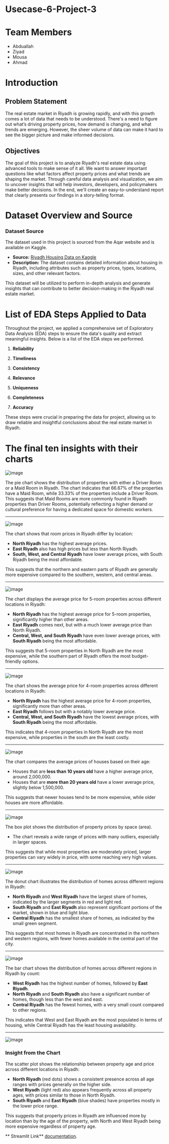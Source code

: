 # Usecase-6-Project-3

# Team Members
* Abduallah
* Ziyad
* Mousa
* Ahmad

# Introduction
## Problem Statement
The real estate market in Riyadh is growing rapidly, and with this growth comes a lot of data that needs to be understood. There's a need to figure out what’s driving property prices, how demand is changing, and what trends are emerging. However, the sheer volume of data can make it hard to see the bigger picture and make informed decisions.

## Objectives
The goal of this project is to analyze Riyadh's real estate data using advanced tools to make sense of it all. We want to answer important questions like what factors affect property prices and what trends are shaping the market. Through careful data analysis and visualization, we aim to uncover insights that will help investors, developers, and policymakers make better decisions. In the end, we'll create an easy-to-understand report that clearly presents our findings in a story-telling format.


# Dataset Overview and Source

### Dataset Source
The dataset used in this project is sourced from the Aqar website and is available on Kaggle.

- **Source:** [Riyadh Housing Data on Kaggle](https://www.kaggle.com/datasets/salmanshir/riyadhhousingdata)
- **Description:** The dataset contains detailed information about housing in Riyadh, including attributes such as property prices, types, locations, sizes, and other relevant factors.

This dataset will be utilized to perform in-depth analysis and generate insights that can contribute to better decision-making in the Riyadh real estate market.


# List of EDA Steps Applied to Data

Throughout the project, we applied a comprehensive set of Exploratory Data Analysis (EDA) steps to ensure the data's quality and extract meaningful insights. Below is a list of the EDA steps we performed.

1. **Reliability**

2. **Timeliness**

3. **Consistency**

4. **Relevance**

5. **Uniqueness**

6. **Completeness**

7. **Accuracy**

These steps were crucial in preparing the data for project, allowing us to draw reliable and insightful conclusions about the real estate market in Riyadh.


# The final ten insights with their charts


![image](https://github.com/user-attachments/assets/8a0e31ac-328c-4b0e-bff5-cca0b0ab8382)

The pie chart shows the distribution of properties with either a Driver Room or a Maid Room in Riyadh. The chart indicates that 66.67% of the properties have a Maid Room, while 33.33% of the properties include a Driver Room. This suggests that Maid Rooms are more commonly found in Riyadh properties than Driver Rooms, potentially reflecting a higher demand or cultural preference for having a dedicated space for domestic workers.

---

![image](https://github.com/user-attachments/assets/b63a0620-5ab1-4400-88c9-74944b2cba52)

The chart shows that room prices in Riyadh differ by location:

- **North Riyadh** has the highest average prices.
- **East Riyadh** also has high prices but less than North Riyadh.
- **South, West, and Central Riyadh** have lower average prices, with South Riyadh being the most affordable.

This suggests that the northern and eastern parts of Riyadh are generally more expensive compared to the southern, western, and central areas.

---

![image](https://github.com/user-attachments/assets/16c44a6d-d37a-4391-9236-adae7fcf93a9)

The chart displays the average price for 5-room properties across different locations in Riyadh:

- **North Riyadh** has the highest average price for 5-room properties, significantly higher than other areas.
- **East Riyadh** comes next, but with a much lower average price than North Riyadh.
- **Central, West, and South Riyadh** have even lower average prices, with **South Riyadh** being the most affordable.

This suggests that 5-room properties in North Riyadh are the most expensive, while the southern part of Riyadh offers the most budget-friendly options.

---

![image](https://github.com/user-attachments/assets/ee2292a9-58f1-4d16-9aa5-83b2d4b47317)

The chart shows the average price for 4-room properties across different locations in Riyadh:

- **North Riyadh** has the highest average price for 4-room properties, significantly more than other areas.
- **East Riyadh** follows but with a notably lower average price.
- **Central, West, and South Riyadh** have the lowest average prices, with **South Riyadh** being the most affordable.

This indicates that 4-room properties in North Riyadh are the most expensive, while properties in the south are the least costly.

---

![image](https://github.com/user-attachments/assets/fc17a72c-6cf8-47fc-8754-d08301e6b15b)

The chart compares the average prices of houses based on their age:

- Houses that are **less than 10 years old** have a higher average price, around 2,000,000.
- Houses that are **more than 20 years old** have a lower average price, slightly below 1,500,000.

This suggests that newer houses tend to be more expensive, while older houses are more affordable.

---

![image](https://github.com/user-attachments/assets/f584216e-ba05-4ddf-a3cb-9dfd21acb11f)

The box plot shows the distribution of property prices by space (area). 

- The chart reveals a wide range of prices with many outliers, especially in larger spaces.

This suggests that while most properties are moderately priced, larger properties can vary widely in price, with some reaching very high values.

---

![image](https://github.com/user-attachments/assets/15323ae8-06fd-4a57-961b-6abd25f2d9cb)

The donut chart illustrates the distribution of homes across different regions in Riyadh:

- **North Riyadh** and **West Riyadh** have the largest share of homes, indicated by the larger segments in red and light red.
- **South Riyadh** and **East Riyadh** also represent significant portions of the market, shown in blue and light blue.
- **Central Riyadh** has the smallest share of homes, as indicated by the small green segment.

This suggests that most homes in Riyadh are concentrated in the northern and western regions, with fewer homes available in the central part of the city.

---

![image](https://github.com/user-attachments/assets/8c1ee1cc-9272-413d-8581-e64e7fce983d)

The bar chart shows the distribution of homes across different regions in Riyadh by count:

- **West Riyadh** has the highest number of homes, followed by **East Riyadh**.
- **North Riyadh** and **South Riyadh** also have a significant number of homes, though less than the west and east.
- **Central Riyadh** has the fewest homes, with a very small count compared to other regions.

This indicates that West and East Riyadh are the most populated in terms of housing, while Central Riyadh has the least housing availability.

---

![image](https://github.com/user-attachments/assets/ab9d3650-9be0-4c2c-941e-26d056af54da)

### Insight from the Chart

The scatter plot shows the relationship between property age and price across different locations in Riyadh:

- **North Riyadh** (red dots) shows a consistent presence across all age ranges with prices generally on the higher side.
- **West Riyadh** (light red) also appears frequently across all property ages, with prices similar to those in North Riyadh.
- **South Riyadh** and **East Riyadh** (blue shades) have properties mostly in the lower price range.

This suggests that property prices in Riyadh are influenced more by location than by the age of the property, with North and West Riyadh being more expensive regardless of property age.


** Streamlit Link**
 [documentation](https://usecase-6-project-3-7i4wi9s4nprlcclcaky5pr.streamlit.app/).






